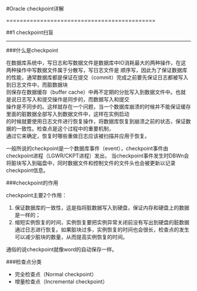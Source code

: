#Oracle checkpoint详解

============================================

##1 checkpoint扫盲

-----------------------
###什么是checkpoint

  在数据库系统中，写日志和写数据文件是数据库中IO消耗最大的两种操作，在这两种操作中写数据文件属于分散写，写日志文件是
顺序写，因此为了保证数据库的性能，通常数据库都是保证在提交（commit）完成之前要先保证日志都被写入到日志文件中，而脏数据块  
则保存在数据缓存（buffer cache）中再不定期的分批写入到数据文件中。也就是说日志写入和提交操作是同步的，而数据写入和提交  
操作是不同步的。这样就存在一个问题，当一个数据库崩溃的时候并不能保证缓存里面的脏数据全部写入到数据文件中，这样在实例启动  
的时候就要使用日志文件进行恢复操作，将数据库恢复到崩溃之前的状态，保证数据的一致性。检查点是这个过程中的重要机制，  
通过它来确定，恢复时哪些重做日志应该被扫描并应用于恢复。

   一般所说的checkpoint是一个数据库事件（event），checkpoint事件由checkpoint进程（LGWR/CKPT进程）发出，
当checkpoint事件发生时DBWn会将脏块写入到磁盘中，同时数据文件和控制文件的文件头也会被更新以记录checkpoint信息。


###checkpoint的作用

checkpoint主要2个作用：

1. 保证数据库的一致性，这是指将脏数据写入到硬盘，保证内存和硬盘上的数据是一样的；
2. 缩短实例恢复的时间，实例恢复要把实例异常关闭前没有写出到硬盘的脏数据通过日志进行恢复。如果脏块过多，实例恢复的时间也会很长，检查点的发生可以减少脏块的数量，从而提高实例恢复的时间。

通俗的说checkpoint就像word的自动保存一样。

###检查点分类

* 完全检查点（Normal checkpoint）  
* 增量检查点（Incremental checkpoint）


  



